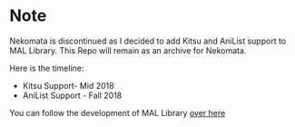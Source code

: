 # Note
Nekomata is discontinued as I decided to add Kitsu and AniList support to MAL Library. This Repo will remain as an archive for Nekomata.

Here is the timeline:
* Kitsu Support- Mid 2018
* AniList Support - Fall 2018

You can follow the development of MAL Library [over here](https://github.com/Atelier-Shiori/MAL-Library)

